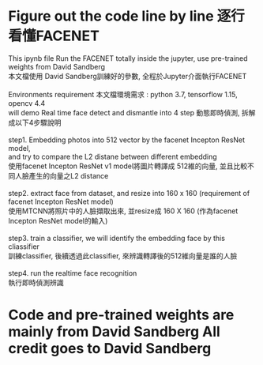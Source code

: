 # Figure out the code line by line 逐行看懂FACENET
This ipynb file Run the FACENET totally inside the jupyter, use pre-trained weights from David Sandberg 
<br>本文檔使用 David Sandberg訓練好的參數, 全程於Jupyter介面執行FACENET
<br>
<br>Environments requirement 本文檔環境需求 : python 3.7, tensorflow 1.15, opencv 4.4
<br>will demo Real time face detect and dismantle into 4 step 動態即時偵測, 拆解成以下4步驟說明
<br><br>step1. Embedding photos into 512 vector by the facenet Incepton ResNet model, 
<br> and try to compare the L2 distane between different embedding
<br> 使用facenet Incepton ResNet v1 model將圖片轉譯成 512維的向量, 並且比較不同人臉產生的向量之L2 distance
<br><br>step2. extract face from dataset, and resize into 160 x 160 (requirement of facenet Incepton ResNet model)
<br> 使用MTCNN將照片中的人臉擷取出來, 並resize成 160 X 160 (作為facenet Incepton ResNet model的輸入)
<br><br>step3. train a classifier, we will identify the embedding face by this cliassifier
<br> 訓練classifier, 後續透過此classifier, 來辨識轉譯後的512維向量是誰的人臉
<br><br>step4. run the realtime face recognition
<br> 執行即時偵測辨識
 
# Code and pre-trained weights are mainly from David Sandberg All credit goes to David Sandberg
